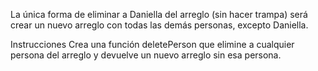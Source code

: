 La única forma de eliminar a Daniella del arreglo (sin hacer trampa) será crear un nuevo arreglo con todas las demás personas, excepto Daniella.

Instrucciones
Crea una función deletePerson que elimine a cualquier persona del arreglo y devuelve un nuevo arreglo sin esa persona.